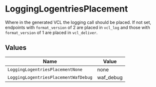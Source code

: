 # LoggingLogentriesPlacement

Where in the generated VCL the logging call should be placed. If not set, endpoints with `format_version` of 2 are placed in `vcl_log` and those with `format_version` of 1 are placed in `vcl_deliver`.



## Values

| Name                                 | Value                                |
| ------------------------------------ | ------------------------------------ |
| `LoggingLogentriesPlacementNone`     | none                                 |
| `LoggingLogentriesPlacementWafDebug` | waf_debug                            |